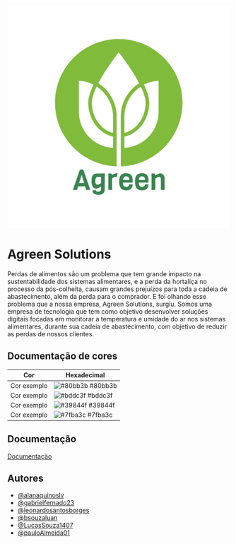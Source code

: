
![Logo](visual/Agreen.png)


# Agreen Solutions

Perdas de alimentos são um problema que tem grande impacto na sustentabilidade dos 
sistemas alimentares, e a perda da hortaliça no processo da pós-colheita, causam grandes prejuízos para toda a cadeia de abastecimento, além da perda para o comprador. E foi olhando esse problema que a nossa empresa, Agreen Solutions, surgiu.
Somos uma empresa de tecnologia que tem como objetivo desenvolver soluções digitais focadas em monitorar 
a temperatura e umidade do ar nos sistemas alimentares, durante sua cadeia de 
abastecimento, com objetivo de reduzir as perdas de nossos clientes.


## Documentação de cores

| Cor               | Hexadecimal                                                |
| ----------------- | ---------------------------------------------------------------- |
| Cor exemplo       | ![#80bb3b](https://via.placeholder.com/10/80bb3b?text=+) #80bb3b |
| Cor exemplo       | ![#bddc3f](https://via.placeholder.com/10/bddc3f?text=+) #bddc3f |
| Cor exemplo       | ![#39844f](https://via.placeholder.com/10/39844f?text=+) #39844f |
| Cor exemplo       | ![#7fba3c](https://via.placeholder.com/10/7fba3c?text=+) #7fba3c |


## Documentação

[Documentação](documentacao/Agreen%20Solutions%20Doc.pdf)


## Autores

- [@alanaquinoslv](https://github.com/alanaquinoslv)
- [@gabrielfernado23](https://github.com/gabrielfernando23)
- [@leonardosantosborges](https://github.com/leonardosantosborges)
- [@bsouzaluan](https://github.com/bsouzaluan)
- [@LucasSouza1407](https://github.com/LucasSouza1407)
- [@pauloAlmeida01](https://github.com/pauloAlmeida01)
